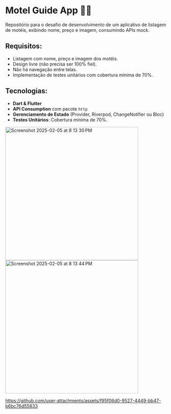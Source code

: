 # Motel Guide App 📍🏩

Repositório para o desafio de desenvolvimento de um aplicativo de listagem de motéis, exibindo nome, preço e imagem, consumindo APIs mock.

## Requisitos:

- Listagem com nome, preço e imagem dos motéis.
- Design livre (não precisa ser 100% fiel).
- Não há navegação entre telas.
- Implementação de testes unitários com cobertura mínima de 70%.

## Tecnologias:

- **Dart & Flutter**
- **API Consumption** com pacote `http`
- **Gerenciamento de Estado** (Provider, Riverpod, ChangeNotifier ou Bloc)
- **Testes Unitários**: Cobertura mínima de 70%.


<img width="416" alt="Screenshot 2025-02-05 at 8 13 30 PM" src="https://github.com/user-attachments/assets/8d26597d-9559-4200-85dd-2bdb9d0f59e1" />
<img width="416" alt="Screenshot 2025-02-05 at 8 13 44 PM" src="https://github.com/user-attachments/assets/8a14b72d-0938-4d85-8770-f821857e8ff8" />


https://github.com/user-attachments/assets/f95f06d0-9527-4449-bb47-b6bc76d55833

